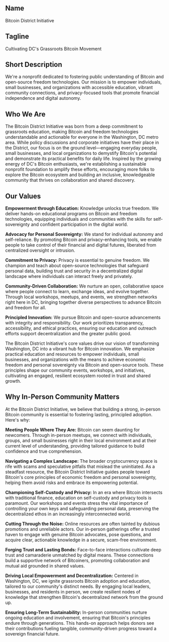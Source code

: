 ## Name

Bitcoin District Initiative

## Tagline

Cultivating DC's Grassroots Bitcoin Movement

## Short Description

We're a nonprofit dedicated to fostering public understanding of Bitcoin and open-source freedom technologies. Our mission is to empower individuals, small businesses, and organizations with accessible education, vibrant community connections, and privacy-focused tools that promote financial independence and digital autonomy.

## Who We Are

The Bitcoin District Initiative was born from a deep commitment to grassroots education, making Bitcoin and freedom technologies understandable and actionable for everyone in the Washington, DC metro area. While policy discussions and corporate initiatives have their place in the District, our focus is on the ground level—engaging everyday people, small businesses, and local organizations to demystify Bitcoin's potential and demonstrate its practical benefits for daily life. Inspired by the growing energy of DC's Bitcoin enthusiasts, we're establishing a sustainable nonprofit foundation to amplify these efforts, encouraging more folks to explore the Bitcoin ecosystem and building an inclusive, knowledgeable community that thrives on collaboration and shared discovery.

## Our Values

**Empowerment through Education:** Knowledge unlocks true freedom. We deliver hands-on educational programs on Bitcoin and freedom technologies, equipping individuals and communities with the skills for self-sovereignty and confident participation in the digital world.

**Advocacy for Personal Sovereignty:** We stand for individual autonomy and self-reliance. By promoting Bitcoin and privacy-enhancing tools, we enable people to take control of their financial and digital futures, liberated from centralized oversight or intrusion.

**Commitment to Privacy:** Privacy is essential to genuine freedom. We champion and teach about open-source technologies that safeguard personal data, building trust and security in a decentralized digital landscape where individuals can interact freely and privately.

**Community-Driven Collaboration:** We nurture an open, collaborative space where people connect to learn, exchange ideas, and evolve together. Through local workshops, meetups, and events, we strengthen networks right here in DC, bringing together diverse perspectives to advance Bitcoin and freedom for all.

**Principled Innovation:** We pursue Bitcoin and open-source advancements with integrity and responsibility. Our work prioritizes transparency, accessibility, and ethical practices, ensuring our education and outreach efforts support decentralization and the greater public good.

The Bitcoin District Initiative's core values drive our vision of transforming Washington, DC into a vibrant hub for Bitcoin innovation. We emphasize practical education and resources to empower individuals, small businesses, and organizations with the means to achieve economic freedom and personal sovereignty via Bitcoin and open-source tools. These principles shape our community events, workshops, and initiatives, cultivating an engaged, resilient ecosystem rooted in trust and shared growth.

## Why In-Person Community Matters

At the Bitcoin District Initiative, we believe that building a strong, in-person Bitcoin community is essential to fostering lasting, principled adoption. Here's why:

**Meeting People Where They Are:** Bitcoin can seem daunting for newcomers. Through in-person meetups, we connect with individuals, groups, and small businesses right in their local environment and at their current level of understanding, providing tailored guidance to build confidence and true comprehension.

**Navigating a Complex Landscape:** The broader cryptocurrency space is rife with scams and speculative pitfalls that mislead the uninitiated. As a steadfast resource, the Bitcoin District Initiative guides people toward Bitcoin's core principles of economic freedom and personal sovereignty, helping them avoid risks and embrace its empowering potential.

**Championing Self-Custody and Privacy:** In an era where Bitcoin intersects with traditional finance, education on self-custody and privacy tools is paramount. Our workshops and events stress the vital importance of controlling your own keys and safeguarding personal data, preserving the decentralized ethos in an increasingly interconnected world.

**Cutting Through the Noise:** Online resources are often tainted by dubious promotions and unreliable actors. Our in-person gatherings offer a trusted haven to engage with genuine Bitcoin advocates, pose questions, and acquire clear, actionable knowledge in a secure, scam-free environment.

**Forging Trust and Lasting Bonds:** Face-to-face interactions cultivate deep trust and camaraderie unmatched by digital means. These connections build a supportive network of Bitcoiners, promoting collaboration and mutual aid grounded in shared values.

**Driving Local Empowerment and Decentralization:** Centered in Washington, DC, we ignite grassroots Bitcoin adoption and education, tailored to our community's distinct needs. By engaging local leaders, businesses, and residents in person, we create resilient nodes of knowledge that strengthen Bitcoin's decentralized network from the ground up.

**Ensuring Long-Term Sustainability:** In-person communities nurture ongoing education and involvement, ensuring that Bitcoin's principles endure through generations. This hands-on approach helps donors see their contributions fueling tangible, community-driven progress toward a sovereign financial future.

